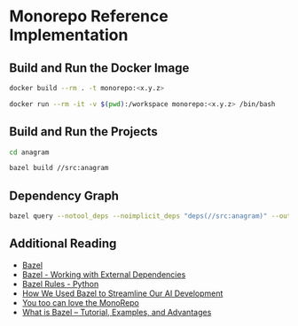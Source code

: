 # Monorepo Reference Implementation

## Build and Run the Docker Image

```bash
docker build --rm . -t monorepo:<x.y.z>
```

```bash
docker run --rm -it -v $(pwd):/workspace monorepo:<x.y.z> /bin/bash
```


## Build and Run the Projects

```bash
cd anagram

bazel build //src:anagram
```


## Dependency Graph

```bash
bazel query --notool_deps --noimplicit_deps "deps(//src:anagram)" --output graph
```


## Additional Reading

- [Bazel](https://bazel.build)
- [Bazel - Working with External Dependencies](https://docs.bazel.build/versions/main/external.html)
- [Bazel Rules - Python](https://github.com/bazelbuild/rules_python)
- [How We Used Bazel to Streamline Our AI Development](https://www.spotdraft.com//engineering-blog/how-we-used-bazel-to-streamline-our-ai-development?utm_source=pocket_mylist)
- [You too can love the MonoRepo](https://medium.com/@Jakeherringbone/you-too-can-love-the-monorepo-d95d1d6fcebe)
- [What is Bazel – Tutorial, Examples, and Advantages](https://semaphoreci.com/blog/bazel-build-tutorial-examples?utm_source=pocket_mylist)

